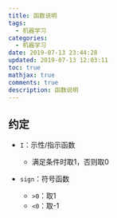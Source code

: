 ```yaml
---
title: 函数说明
tags:
  - 机器学习
categories:
  - 机器学习
date: 2019-07-13 23:44:28
updated: 2019-07-13 12:03:11
toc: true
mathjax: true
comments: true
description: 函数说明
---
```


##	约定

-	`I`：示性/指示函数
	-	满足条件时取1，否则取0

-	`sign`：符号函数
	-	`>0`：取1
	-	`<0`：取-1

